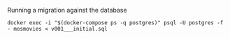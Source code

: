 
Running a migration against the database
```
docker exec -i "$(docker-compose ps -q postgres)" psql -U postgres -f - mosmovies < v001___initial.sql
```